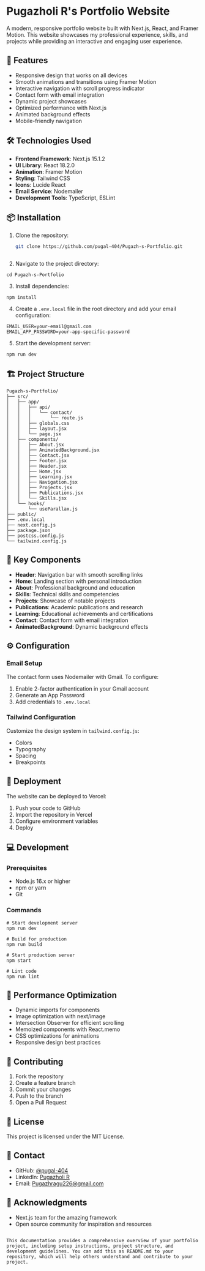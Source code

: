 # Pugazholi R's Portfolio Website

A modern, responsive portfolio website built with Next.js, React, and Framer Motion. This website showcases my professional experience, skills, and projects while providing an interactive and engaging user experience.

## 🚀 Features

- Responsive design that works on all devices
- Smooth animations and transitions using Framer Motion
- Interactive navigation with scroll progress indicator
- Contact form with email integration
- Dynamic project showcases
- Optimized performance with Next.js
- Animated background effects
- Mobile-friendly navigation

## 🛠️ Technologies Used

- **Frontend Framework**: Next.js 15.1.2
- **UI Library**: React 18.2.0
- **Animation**: Framer Motion
- **Styling**: Tailwind CSS
- **Icons**: Lucide React
- **Email Service**: Nodemailer
- **Development Tools**: TypeScript, ESLint

## 📦 Installation

1. Clone the repository:
   ```bash
   git clone https://github.com/pugal-404/Pugazh-s-Portfolio.git
```markdown project="Portfolio Documentation" file="README.md"
```

2. Navigate to the project directory:

```shellscript
cd Pugazh-s-Portfolio
```


3. Install dependencies:

```shellscript
npm install
```


4. Create a `.env.local` file in the root directory and add your email configuration:

```plaintext
EMAIL_USER=your-email@gmail.com
EMAIL_APP_PASSWORD=your-app-specific-password
```


5. Start the development server:

```shellscript
npm run dev
```




## 🏗️ Project Structure

```plaintext
Pugazh-s-Portfolio/
├── src/
│   ├── app/
│   │   ├── api/
│   │   │   └── contact/
│   │   │       └── route.js
│   │   ├── globals.css
│   │   ├── layout.jsx
│   │   └── page.jsx
│   ├── components/
│   │   ├── About.jsx
│   │   ├── AnimatedBackground.jsx
│   │   ├── Contact.jsx
│   │   ├── Footer.jsx
│   │   ├── Header.jsx
│   │   ├── Home.jsx
│   │   ├── Learning.jsx
│   │   ├── Navigation.jsx
│   │   ├── Projects.jsx
│   │   ├── Publications.jsx
│   │   └── Skills.jsx
│   └── hooks/
│       └── useParallax.js
├── public/
├── .env.local
├── next.config.js
├── package.json
├── postcss.config.js
└── tailwind.config.js
```

## 🎯 Key Components

- **Header**: Navigation bar with smooth scrolling links
- **Home**: Landing section with personal introduction
- **About**: Professional background and education
- **Skills**: Technical skills and competencies
- **Projects**: Showcase of notable projects
- **Publications**: Academic publications and research
- **Learning**: Educational achievements and certifications
- **Contact**: Contact form with email integration
- **AnimatedBackground**: Dynamic background effects


## ⚙️ Configuration

### Email Setup

The contact form uses Nodemailer with Gmail. To configure:

1. Enable 2-factor authentication in your Gmail account
2. Generate an App Password
3. Add credentials to `.env.local`


### Tailwind Configuration

Customize the design system in `tailwind.config.js`:

- Colors
- Typography
- Spacing
- Breakpoints


## 🚀 Deployment

The website can be deployed to Vercel:

1. Push your code to GitHub
2. Import the repository in Vercel
3. Configure environment variables
4. Deploy


## 💻 Development

### Prerequisites

- Node.js 16.x or higher
- npm or yarn
- Git


### Commands

```shellscript
# Start development server
npm run dev

# Build for production
npm run build

# Start production server
npm start

# Lint code
npm run lint
```

## 🔧 Performance Optimization

- Dynamic imports for components
- Image optimization with next/image
- Intersection Observer for efficient scrolling
- Memoized components with React.memo
- CSS optimizations for animations
- Responsive design best practices


## 🤝 Contributing

1. Fork the repository
2. Create a feature branch
3. Commit your changes
4. Push to the branch
5. Open a Pull Request


## 📄 License

This project is licensed under the MIT License.

## 👤 Contact

- GitHub: [@pugal-404](https://github.com/pugal-404)
- LinkedIn: [Pugazholi R](https://linkedin.com/in/pugazholi-r-aa388426a)
- Email: [Pugazhragu226@gmail.com](mailto:Pugazhragu226@gmail.com)


## 🙏 Acknowledgments

- Next.js team for the amazing framework
- Open source community for inspiration and resources


```plaintext

This documentation provides a comprehensive overview of your portfolio project, including setup instructions, project structure, and development guidelines. You can add this as README.md to your repository, which will help others understand and contribute to your project.
```
